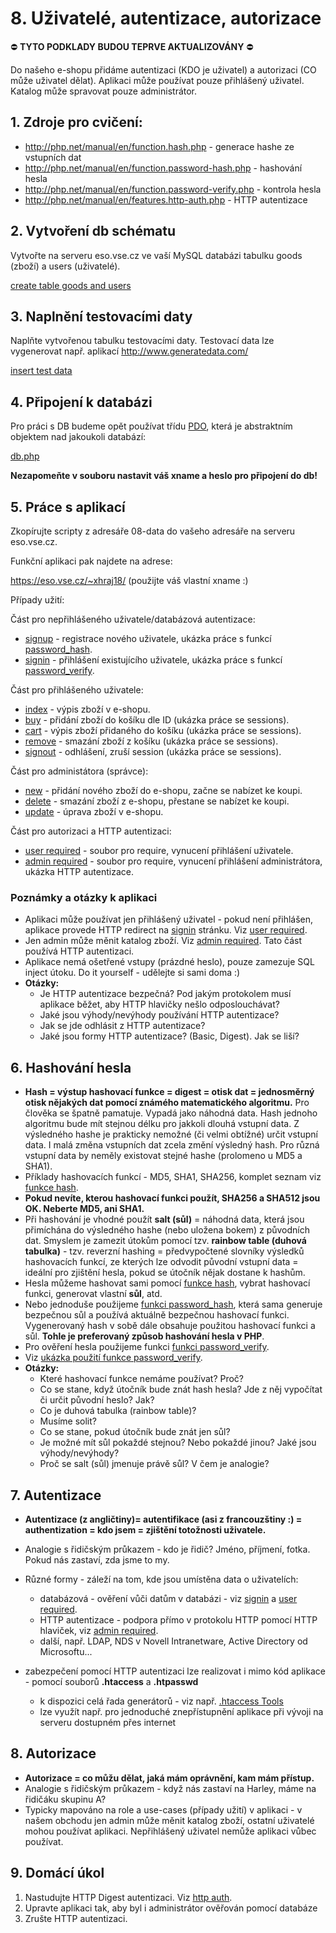 # 8. Uživatelé, autentizace, autorizace

:no_entry: **TYTO PODKLADY BUDOU TEPRVE AKTUALIZOVÁNY** :no_entry: 

Do našeho e-shopu přidáme autentizaci (KDO je uživatel) a autorizaci (CO může uživatel dělat). Aplikaci může používat pouze přihlášený uživatel. Katalog může spravovat pouze administrátor.

## 1. Zdroje pro cvičení:

* http://php.net/manual/en/function.hash.php - generace hashe ze vstupních dat
* http://php.net/manual/en/function.password-hash.php - hashování hesla
* http://php.net/manual/en/function.password-verify.php - kontrola hesla
* http://php.net/manual/en/features.http-auth.php - HTTP autentizace 

## 2. Vytvoření db schématu

Vytvořte na serveru eso.vse.cz ve vaší MySQL databázi tabulku goods (zboží) a users (uživatelé).

[create table goods and users](./08-schema.sql)

## 3. Naplnění testovacími daty

Naplňte vytvořenou tabulku testovacími daty. Testovací data lze vygenerovat např. aplikací http://www.generatedata.com/

[insert test data](./08-data.sql)

## 4. Připojení k databázi

Pro práci s DB budeme opět používat třídu [PDO](http://php.net/manual/en/class.pdo.php), která je abstraktním objektem nad jakoukoli databází:

[db.php](./08-app/db.php)

**Nezapomeňte v souboru nastavit váš xname a heslo pro připojení do db!**

## 5. Práce s aplikací

Zkopírujte scripty z adresáře 08-data do vašeho adresáře na serveru eso.vse.cz.

Funkční aplikaci pak najdete na adrese:

https://eso.vse.cz/~xhraj18/ (použijte váš vlastní xname :)

Případy užití:

Část pro nepřihlášeného uživatele/databázová autentizace:

* [signup](./08-app/signup.php) - registrace nového uživatele, ukázka práce s funkcí [password_hash](http://php.net/manual/en/function.password-hash.php).
* [signin](./08-app/signin.php) - přihlášení existujícího uživatele, ukázka práce s funkcí   [password_verify](http://php.net/manual/en/function.password-verify.php).

Část pro přihlášeného uživatele:

* [index](./08-app/index.php) - výpis zboží v e-shopu.
* [buy](./08-app/buy.php) - přidání zboží do košíku dle ID (ukázka práce se sessions).
* [cart](./08-app/cart.php) - výpis zboží přidaného do košíku (ukázka práce se sessions).
* [remove](./08-app/remove.php) - smazání zboží z košíku (ukázka práce se sessions).
* [signout](./08-app/signout.php) - odhlášení, zruší session (ukázka práce se sessions).

Část pro administátora (správce):

* [new](./08-app/new.php) - přidání nového zboží do e-shopu, začne se nabízet ke koupi.
* [delete](./08-app/delete.php) - smazání zboží z e-shopu, přestane se nabízet ke koupi.
* [update](./08-app/update.php) - úprava zboží v e-shopu.

Část pro autorizaci a HTTP autentizaci:

* [user required](./08-app/user_required.php) - soubor pro require, vynucení přihlášení uživatele.
* [admin required](./08-app/admin_required.php) - soubor pro require, vynucení přihlášení administrátora, ukázka HTTP autentizace.


### Poznámky a otázky k aplikaci

* Aplikaci může používat jen přihlášený uživatel - pokud není přihlášen, aplikace provede HTTP redirect na [signin](./08-app/signin.php) stránku. Viz [user required](./08-app/user_required.php).
* Jen admin může měnit katalog zboží. Viz [admin required](./08-app/admin_required.php). Tato část používá HTTP autentizaci.
* Aplikace nemá ošetřené vstupy (prázdné heslo), pouze zamezuje SQL inject útoku. Do it yourself - udělejte si sami doma :)
* **Otázky:**
  * Je HTTP autentizace bezpečná? Pod jakým protokolem musí aplikace běžet, aby HTTP hlavičky nešlo odposlouchávat?
  * Jaké jsou výhody/nevýhody používání HTTP autentizace?
  * Jak se jde odhlásit z HTTP autentizace?
  * Jaké jsou formy HTTP autentizace? (Basic, Digest). Jak se liší?

## 6. Hashování hesla

* **Hash = výstup hashovací funkce = digest = otisk dat = jednosměrný otisk nějakých dat pomocí známého matematického algoritmu.** Pro člověka se špatně pamatuje. Vypadá jako náhodná data. Hash jednoho  algoritmu bude mít stejnou délku pro jakkoli dlouhá vstupní data. Z výsledného hashe je prakticky nemožné (či velmi obtížné) určit vstupní data. I malá změna vstupních dat zcela změní výsledný hash. Pro různá vstupní data by neměly existovat stejné hashe (prolomeno u MD5 a SHA1).
* Příklady hashovacích funkcí - MD5, SHA1, SHA256, komplet seznam viz [funkce hash](http://php.net/manual/en/function.hash.php).
* **Pokud nevíte, kterou hashovací funkci použít, SHA256 a SHA512 jsou OK. Neberte MD5, ani SHA1.**
* Při hashování je vhodné použít **salt (sůl)** = náhodná data, která jsou přimíchána do výsledného hashe (nebo uložena bokem) z původních dat. Smyslem je zamezit útokům pomocí tzv. **rainbow table (duhová tabulka)** - tzv. reverzní hashing = předvypočtené slovníky výsledků hashovacích funkcí, ze kterých lze odvodit původní vstupní data = ideální pro zjištění hesla, pokud se útočník nějak dostane k hashům.
* Hesla můžeme hashovat sami pomocí [funkce hash](http://php.net/manual/en/function.hash.php), vybrat hashovací funkci, generovat vlastní **sůl**, atd.
* Nebo jednoduše použijeme [funkci password_hash](http://php.net/manual/en/function.password-hash.php), která sama generuje bezpečnou sůl a používá aktuálně bezpečnou hashovací funkci. Vygenerovaný hash v sobě dále obsahuje použitou hashovací funkci a sůl. **Tohle je preferovaný způsob hashování hesla v PHP**.
* Pro ověření hesla použijeme funkci [funkci password_verify](http://php.net/manual/en/function.password-verify.php).
* Viz [ukázka použití funkce password_verify](./password_verify.php).
* **Otázky:**
  * Které hashovací funkce nemáme používat? Proč?
  * Co se stane, když útočník bude znát hash hesla? Jde z něj vypočítat či určit původní heslo? Jak?
  * Co je duhová tabulka (rainbow table)?
  * Musíme solit?
  * Co se stane, pokud útočník bude znát jen sůl?
  * Je možné mít sůl pokaždé stejnou? Nebo pokaždé jinou? Jaké jsou výhody/nevýhody?
  * Proč se salt (sůl) jmenuje právě sůl? V čem je analogie?


## 7. Autentizace

* **Autentizace (z angličtiny)= autentifikace (asi z francouzštiny :) = authentization = kdo jsem = zjištění totožnosti uživatele.**
* Analogie s řidičským průkazem - kdo je řidič? Jméno, příjmení, fotka. Pokud nás zastaví, zda jsme to my.
* Různé formy - záleží na tom, kde jsou umístěna data o uživatelích:
  * databázová - ověření vůči datům v databázi - viz [signin](./08-app/signup.php) a [user required](./08-app/user_required.php).
  * HTTP autentizace - podpora přímo v protokolu HTTP pomocí HTTP hlaviček, viz [admin required](./08-app/admin_required.php).
  * další, např. LDAP, NDS v Novell Intranetware, Active Directory od Microsoftu...

* zabezpečení pomocí HTTP autentizaci lze realizovat i mimo kód aplikace - pomocí souborů **.htaccess** a **.htpasswd**
    * k dispozici celá řada generátorů - viz např. [.htaccess Tools](http://www.htaccesstools.com/htpasswd-generator/)
    * lze využít např. pro jednoduché znepřístupnění aplikace při vývoji na serveru dostupném přes internet

## 8. Autorizace

* **Autorizace = co můžu dělat, jaká mám oprávnění, kam mám přístup.**
* Analogie s řidičským průkazem - když nás zastaví na Harley, máme na řidičáku skupinu A?
* Typicky mapováno na role a use-cases (případy užití) v aplikaci - v našem obchodu jen admin může měnit katalog zboží, ostatní uživatelé mohou používat aplikaci. Nepřihlášený uživatel nemůže aplikaci vůbec používat.

## 9. Domácí úkol

1. Nastudujte HTTP Digest autentizaci. Viz [http auth](http://php.net/manual/en/features.http-auth.php).
2. Upravte aplikaci tak, aby byl i administrátor ověřován pomocí databáze
3. Zrušte HTTP autentizaci.




